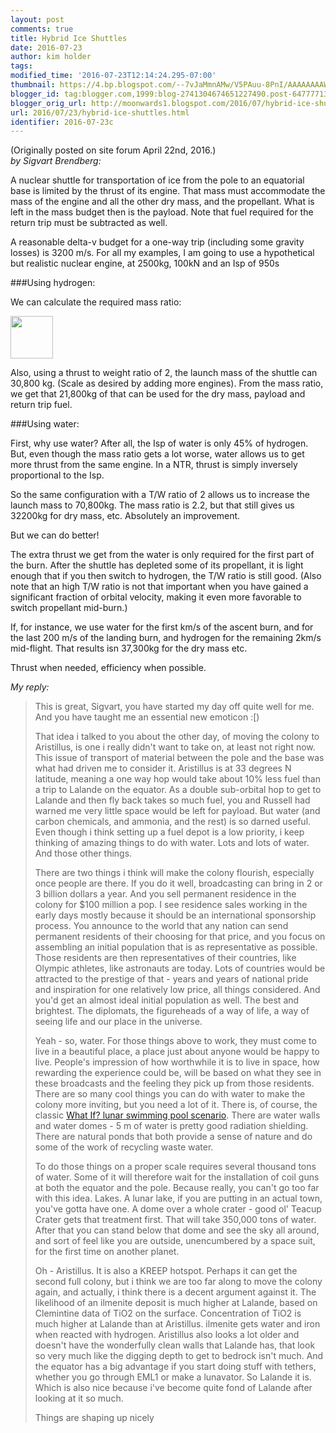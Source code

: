```yaml
---
layout: post
comments: true
title: Hybrid Ice Shuttles
date: 2016-07-23
author: kim holder
tags:
modified_time: '2016-07-23T12:14:24.295-07:00'
thumbnail: https://4.bp.blogspot.com/--7vJaMmnAMw/V5PAuu-8PnI/AAAAAAAAWNY/bRabcxN81dU7bNXYoAuL1qiol50OQbcbgCK4B/s72-c/201604220847455719e531aef31.png
blogger_id: tag:blogger.com,1999:blog-2741304674651227490.post-6477771346237081816
blogger_orig_url: http://moonwards1.blogspot.com/2016/07/hybrid-ice-shuttles.html
url: 2016/07/23/hybrid-ice-shuttles.html
identifier: 2016-07-23c
---
```


(Originally posted on site forum April 22nd, 2016.)  
*by Sigvart Brendberg:*

A nuclear shuttle for transportation of ice from the pole to an equatorial base is limited by the thrust of its engine. That mass must accommodate the mass of the engine and all the other dry mass, and the propellant. What is left in the mass budget then is the payload. Note that fuel required for the return trip must be subtracted as well.

A reasonable delta-v budget for a one-way trip (including some gravity losses) is 3200 m/s.
For all my examples, I am going to use a hypothetical but realistic nuclear engine, at 2500kg, 100kN and an Isp of 950s

###Using hydrogen:

We can calculate the required mass ratio:

<img border="0" height="68" src="https://www.moonwards.com/img/mass-ratio.png" />

Also, using a thrust to weight ratio of 2, the launch mass of the shuttle can 30,800 kg. (Scale as desired by adding more engines).
From the mass ratio, we get that 21,800kg of that can be used for the dry mass, payload and return trip fuel.

###Using water:

First, why use water? After all, the Isp of water is only 45% of hydrogen. But, even though the mass ratio gets a lot worse, water allows us to get more thrust from the same engine. In a NTR, thrust is simply inversely proportional to the Isp.

So the same configuration with a T/W ratio of 2 allows us to increase the launch mass to 70,800kg. The mass ratio is 2.2, but that still gives us 32200kg for dry mass, etc. Absolutely an improvement.

But we can do better!

The extra thrust we get from the water is only required for the first part of the burn. After the shuttle has depleted some of its propellant, it is light enough that if you then switch to hydrogen, the T/W ratio is still good. (Also note that an high T/W ratio is not that important when you have gained a significant fraction of orbital velocity, making it even more favorable to switch propellant mid-burn.)

If, for instance, we use water for the first km/s of the ascent burn, and for the last 200 m/s of the landing burn, and hydrogen for the remaining 2km/s mid-flight. That results isn 37,300kg for the dry mass etc.

Thrust when needed, efficiency when possible.

*My reply:*

> This is great, Sigvart, you have started my day off quite well for me. And you have taught me an essential new emoticon :[)
>
> That idea i talked to you about the other day, of moving the colony to Aristillus, is one i really didn't want to take on, at least not right now. This issue of transport of material between the pole and the base was what had driven me to consider it. Aristillus is at 33 degrees N latitude, meaning a one way hop would take about 10% less fuel than a trip to Lalande on the equator. As a double sub-orbital hop to get to Lalande and then fly back takes so much fuel, you and Russell had warned me very little space would be left for payload. But water (and carbon chemicals, and ammonia, and the rest) is so darned useful. Even though i think setting up a fuel depot is a low priority, i keep thinking of amazing things to do with water. Lots and lots of water. And those other things.
>
> There are two things i think will make the colony flourish, especially once people are there. If you do it well, broadcasting can bring in 2 or 3 billion dollars a year. And you sell permanent residence in the colony for $100 million a pop. I see residence sales working in the early days mostly because it should be an international sponsorship process. You announce to the world that any nation can send permanent residents of their choosing for that price, and you focus on assembling an initial population that is as representative as possible. Those residents are then representatives of their countries, like Olympic athletes, like astronauts are today. Lots of countries would be attracted to the prestige of that - years and years of national pride and inspiration for one relatively low price, all things considered. And you'd get an almost ideal initial population as well. The best and brightest. The diplomats, the figureheads of a way of life, a way of seeing life and our place in the universe.
>
> Yeah - so, water. For those things above to work, they must come to live in a beautiful place, a place just about anyone would be happy to live. People's impression of how worthwhile it is to live in space, how rewarding the experience could be, will be based on what they see in these broadcasts and the feeling they pick up from those residents. There are so many cool things you can do with water to make the colony more inviting, but you need a lot of it. There is, of course, the classic <a href="https://what-if.xkcd.com/124/">What If? lunar swimming pool scenario</a>. There are water walls and water domes - 5 m of water is pretty good radiation shielding. There are natural ponds that both provide a sense of nature and do some of the work of recycling waste water.
>
> To do those things on a proper scale requires several thousand tons of water. Some of it will therefore wait for the installation of coil guns at both the equator and the pole. Because really, you can't go too far with this idea. Lakes. A lunar lake, if you are putting in an actual town, you've gotta have one. A dome over a whole crater - good ol' Teacup Crater gets that treatment first. That will take 350,000 tons of water. After that you can stand below that dome and see the sky all around, and sort of feel like you are outside, unencumbered by a space suit, for the first time on another planet.
>
> Oh - Aristillus. It is also a KREEP hotspot. Perhaps it can get the second full colony, but i think we are too far along to move the colony again, and actually, i think there is a decent argument against it. The likelihood of an ilmenite deposit is much higher at Lalande, based on Clemintine data of TiO2 on the surface. Concentration of TiO2 is much higher at Lalande than at Aristillus. ilmenite gets water and iron when reacted with hydrogen. Aristillus also looks a lot older and doesn't have the wonderfully clean walls that Lalande has, that look so very much like the digging depth to get to bedrock isn't much. And the equator has a big advantage if you start doing stuff with tethers, whether you go through EML1 or make a lunavator. So Lalande it is. Which is also nice because i've become quite fond of Lalande after looking at it so much.
>
> Things are shaping up nicely
